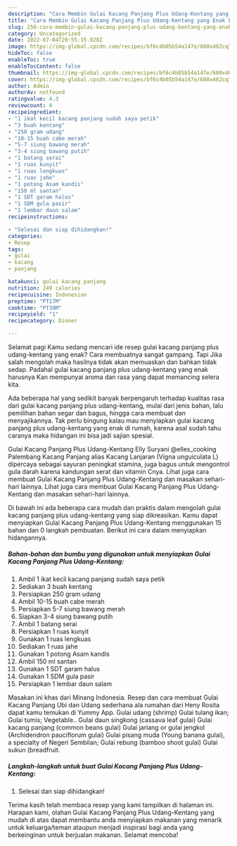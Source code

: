 ```yaml
---
description: "Cara Membin Gulai Kacang Panjang Plus Udang-Kentang yang Enak Banget"
title: "Cara Membin Gulai Kacang Panjang Plus Udang-Kentang yang Enak Banget"
slug: 250-cara-membin-gulai-kacang-panjang-plus-udang-kentang-yang-enak-banget
category: Uncategorized
date: 2022-07-04T20:55:15.028Z
image: https://img-global.cpcdn.com/recipes/bf6c4b05b54a147e/680x482cq70/gulai-kacang-panjang-plus-udang-kentang-foto-resep-utama.jpg
hideToc: false
enableToc: true
enableTocContent: false
thumbnail: https://img-global.cpcdn.com/recipes/bf6c4b05b54a147e/680x482cq70/gulai-kacang-panjang-plus-udang-kentang-foto-resep-utama.jpg
cover: https://img-global.cpcdn.com/recipes/bf6c4b05b54a147e/680x482cq70/gulai-kacang-panjang-plus-udang-kentang-foto-resep-utama.jpg
author: Admin
authorAv: notfound
ratingvalue: 4.3
reviewcount: 4
recipeingredient:
- "1 ikat kecil kacang panjang sudah saya petik"
- "3 buah kentang"
- "250 gram udang"
- "10-15 buah cabe merah"
- "5-7 siung bawang merah"
- "3-4 siung bawang putih"
- "1 batang serai"
- "1 ruas kunyit"
- "1 ruas lengkuas"
- "1 ruas jahe"
- "1 potong Asam kandis"
- "150 ml santan"
- "1 SDT garam halus"
- "1 SDM gula pasir"
- "1 lembar daun salam"
recipeinstructions:

- "Selesai dan siap dihidangkan!"
categories:
- Resep
tags:
- gulai
- kacang
- panjang

katakunci: gulai kacang panjang 
nutrition: 249 calories
recipecuisine: Indonesian
preptime: "PT17M"
cooktime: "PT39M"
recipeyield: "1"
recipecategory: Dinner

---
```



Selamat pagi Kamu sedang mencari ide resep gulai kacang panjang plus udang-kentang yang enak? Cara membuatnya sangat gampang. Tapi Jika salah mengolah maka hasilnya tidak akan memuaskan dan bahkan tidak sedap. Padahal gulai kacang panjang plus udang-kentang yang enak harusnya Kan mempunyai aroma dan rasa yang dapat memancing selera kita.


Ada beberapa hal yang sedikit banyak berpengaruh terhadap kualitas rasa dari gulai kacang panjang plus udang-kentang, mulai dari jenis bahan, lalu pemilihan bahan segar dan bagus, hingga cara membuat dan menyajikannya. Tak perlu bingung kalau mau menyiapkan gulai kacang panjang plus udang-kentang yang enak di rumah, karena asal sudah tahu caranya maka hidangan ini bisa jadi sajian spesial.

Gulai Kacang Panjang Plus Udang-Kentang Elly Suryani @elles_cooking Palembang Kacang Panjang alias Kacang Lanjaran (Vigna unguiculata L) dipercaya sebagai sayuran peningkat stamina, juga bagus untuk mengontrol gula darah karena kandungan serat dan vitamin Cnya. Lihat juga cara membuat Gulai Kacang Panjang Plus Udang-Kentang dan masakan sehari-hari lainnya. Lihat juga cara membuat Gulai Kacang Panjang Plus Udang-Kentang dan masakan sehari-hari lainnya.


Di bawah ini ada beberapa cara mudah dan praktis dalam mengolah gulai kacang panjang plus udang-kentang yang siap dikreasikan. Kamu dapat menyiapkan Gulai Kacang Panjang Plus Udang-Kentang menggunakan 15 bahan dan 0 langkah pembuatan. Berikut ini cara dalam menyiapkan hidangannya.

<!--inarticleads1-->

##### Bahan-bahan dan bumbu yang digunakan untuk menyiapkan Gulai Kacang Panjang Plus Udang-Kentang:

1. Ambil 1 ikat kecil kacang panjang sudah saya petik
1. Sediakan 3 buah kentang
1. Persiapkan 250 gram udang
1. Ambil 10-15 buah cabe merah
1. Persiapkan 5-7 siung bawang merah
1. Siapkan 3-4 siung bawang putih
1. Ambil 1 batang serai
1. Persiapkan 1 ruas kunyit
1. Gunakan 1 ruas lengkuas
1. Sediakan 1 ruas jahe
1. Gunakan 1 potong Asam kandis
1. Ambil 150 ml santan
1. Gunakan 1 SDT garam halus
1. Gunakan 1 SDM gula pasir
1. Persiapkan 1 lembar daun salam


Masakan ini khas dari Minang Indonesia. Resep dan cara membuat Gulai Kacang Panjang Ubi dan Udang sederhana ala rumahan dari Heny Rosita dapat kamu temukan di Yummy App. Gulai udang (shrimp) Gulai tulang ikan; Gulai tumis; Vegetable.. Gulai daun singkong (cassava leaf gulai) Gulai kacang panjang (common beans gulai) Gulai jariang or gulai jengkol (Archidendron pauciflorum gulai) Gulai pisang muda (Young banana gulai), a specialty of Negeri Sembilan; Gulai rebung (bamboo shoot gulai) Gulai sukun (breadfruit. 

<!--inarticleads2-->

##### Langkah-langkah untuk buat Gulai Kacang Panjang Plus Udang-Kentang:


1. Selesai dan siap dihidangkan!



Terima kasih telah membaca resep yang kami tampilkan di halaman ini. Harapan kami, olahan Gulai Kacang Panjang Plus Udang-Kentang yang mudah di atas dapat membantu anda menyiapkan makanan yang menarik untuk keluarga/teman ataupun menjadi inspirasi bagi anda yang berkeinginan untuk berjualan makanan. Selamat mencoba!
